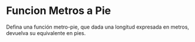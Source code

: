 # Funcion Metros a Pie

Defina una función metro-pie, que dada una longitud expresada en metros,  devuelva su equivalente en pies.